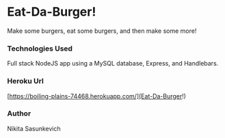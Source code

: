 # Eat-Da-Burger!
Make some burgers, eat some burgers, and then make some more!

### Technologies Used
Full stack NodeJS app using a MySQL database, Express, and Handlebars.

### Heroku Url
[https://boiling-plains-74468.herokuapp.com/](Eat-Da-Burger!)

### Author
Nikita Sasunkevich